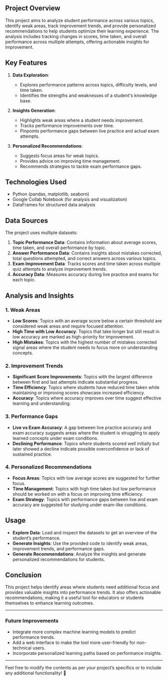 ## **Project Overview**
This project aims to analyze student performance across various topics, identify weak areas, track improvement trends, and provide personalized recommendations to help students optimize their learning experience. The analysis includes tracking changes in scores, time taken, and overall performance across multiple attempts, offering actionable insights for improvement.

## **Key Features**
1. **Data Exploration**: 
   - Explores performance patterns across topics, difficulty levels, and time taken.
   - Identifies the strengths and weaknesses of a student's knowledge base.

2. **Insights Generation**:
   - Highlights weak areas where a student needs improvement.
   - Tracks performance improvements over time.
   - Pinpoints performance gaps between live practice and actual exam attempts.

3. **Personalized Recommendations**:
   - Suggests focus areas for weak topics.
   - Provides advice on improving time management.
   - Recommends strategies to tackle exam performance gaps.

## **Technologies Used**
- Python (pandas, matplotlib, seaborn)
- Google Collab Notebook (for analysis and visualization)
- DataFrames for structured data analysis

## **Data Sources**
The project uses multiple datasets:
1. **Topic Performance Data**: Contains information about average scores, time taken, and overall performance by topic.
2. **Answer Performance Data**: Contains insights about mistakes corrected, total questions attempted, and correct answers across various topics.
3. **Exam Improvement Data**: Tracks scores and time taken across multiple quiz attempts to analyze improvement trends.
4. **Accuracy Data**: Measures accuracy during live practice and exams for each topic.

## **Analysis and Insights**

### **1. Weak Areas**
- **Low Scores**: Topics with an average score below a certain threshold are considered weak areas and require focused attention.
- **High Time with Low Accuracy**: Topics that take longer but still result in low accuracy are marked as high-priority for improvement.
- **High Mistakes**: Topics with the highest number of mistakes corrected signal areas where the student needs to focus more on understanding concepts.

### **2. Improvement Trends**
- **Significant Score Improvements**: Topics with the largest difference between first and last attempts indicate substantial progress.
- **Time Efficiency**: Topics where students have reduced time taken while maintaining or improving scores showcase increased efficiency.
- **Accuracy**: Topics where accuracy improves over time suggest effective learning and understanding.

### **3. Performance Gaps**
- **Live vs Exam Accuracy**: A gap between live practice accuracy and exam accuracy suggests areas where the student is struggling to apply learned concepts under exam conditions.
- **Declining Performance**: Topics where students scored well initially but later showed a decline indicate possible overconfidence or lack of sustained practice.

### **4. Personalized Recommendations**
- **Focus Areas**: Topics with low average scores are suggested for further focus.
- **Time Management**: Topics with high time taken but low performance should be worked on with a focus on improving time efficiency.
- **Exam Strategy**: Topics with performance gaps between live and exam accuracy are suggested for studying under exam-like conditions.

## **Usage**
- **Explore Data**: Load and inspect the datasets to get an overview of the student’s performance.
- **Generate Insights**: Use the provided code to identify weak areas, improvement trends, and performance gaps.
- **Generate Recommendations**: Analyze the insights and generate personalized recommendations for students.

## **Conclusion**
This project helps identify areas where students need additional focus and provides valuable insights into performance trends. It also offers actionable recommendations, making it a useful tool for educators or students themselves to enhance learning outcomes.

---

### **Future Improvements**
- Integrate more complex machine learning models to predict performance trends.
- Add a web interface to make the tool more user-friendly for non-technical users.
- Incorporate personalized learning paths based on performance insights.

---

Feel free to modify the contents as per your project’s specifics or to include any additional functionality! 🎀
